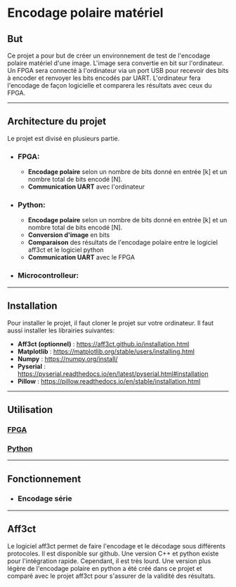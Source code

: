 # Encodage polaire matériel
## But
Ce projet a pour but de créer un environnement de test de l'encodage polaire matériel d'une image. L'image sera convertie en bit sur l'ordinateur. Un FPGA sera connecté à l'ordinateur via un port USB pour recevoir des bits à encoder et renvoyer les bits encodés par UART. L'ordinateur fera l'encodage de façon logicielle et comparera les résultats avec ceux du FPGA.



---
## Architecture du projet
Le projet est divisé en plusieurs partie. 
- ### FPGA:
  - **Encodage polaire** selon un nombre de bits donné en entrée [k] et un nombre total de bits encodé [N].
  - **Communication UART** avec l'ordinateur


- ### Python: 
  - **Encodage polaire** selon un nombre de bits donné en entrée [k] et un nombre total de bits encodé [N].
  - **Conversion d'image** en bits
  - **Comparaison** des résultats de l'encodage polaire entre le logiciel aff3ct et le logiciel python
  - **Communication UART** avec le FPGA

- ### Microcontrolleur:

---
## Installation
Pour installer le projet, il faut cloner le projet sur votre ordinateur. Il faut aussi installer les librairies suivantes:
- **Aff3ct (optionnel)** : https://aff3ct.github.io/installation.html
- **Matplotlib** : https://matplotlib.org/stable/users/installing.html
- **Numpy** : https://numpy.org/install/
- **Pyserial** : https://pyserial.readthedocs.io/en/latest/pyserial.html#installation
- **Pillow** : https://pillow.readthedocs.io/en/stable/installation.html

---
## Utilisation
### [FPGA](VHDL/README.md)


### [Python](Python/README.md) 


---
## Fonctionnement 
- ### Encodage série

---
## Aff3ct
Le logiciel aff3ct permet de faire l'encodage et le décodage sous différents protocoles. Il est disponible sur github. Une version C++ et python existe pour l'intégration rapide. Cependant, il est très lourd. Une version plus légère de l'encodage polaire en python a été créé dans ce projet et comparé avec le projet aff3ct pour s'assurer de la validité des résultats.